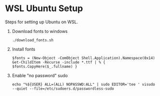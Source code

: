 # WSL Ubuntu Setup

Steps for setting up Ubuntu on WSL.

1. Download fonts to windows

    ```
    ./download_fonts.sh
    ```

1. Install fonts

    ```
    $fonts = (New-Object -ComObject Shell.Application).Namespace(0x14)
    Get-ChildItem -Recurse -include *.ttf | % { $fonts.CopyHere($_.fullname) }
    ```

1. Enable "no password" sudo

    ```
    echo "%${USER} ALL=(ALL) NOPASSWD:ALL" | sudo EDITOR='tee ' visudo --quiet --file=/etc/sudoers.d/passwordless-sudo
    ```


